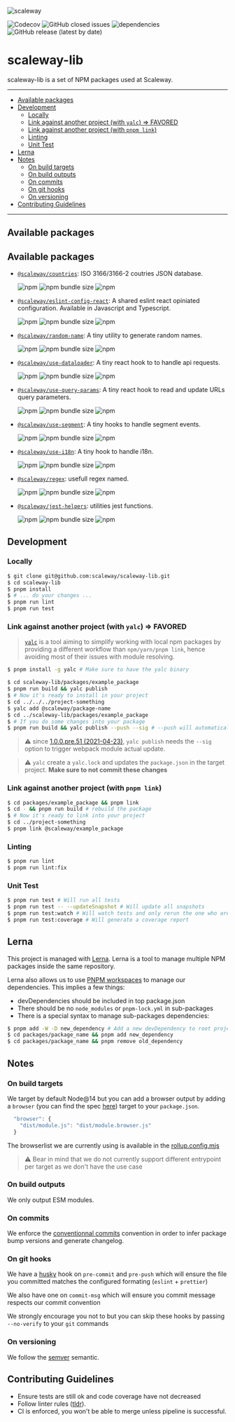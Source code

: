 ![scaleway](https://user-images.githubusercontent.com/14060273/115696039-96f9ae00-a362-11eb-8225-8daafc861e86.png)

![Codecov](https://img.shields.io/codecov/c/github/scaleway/scaleway-lib)
![GitHub closed issues](https://img.shields.io/github/issues-closed/scaleway/scaleway-lib)
![dependencies](https://david-dm.org/scaleway/scaleway-lib.svg)
![GitHub release (latest by date)](https://img.shields.io/github/v/release/scaleway/scaleway-lib)

# scaleway-lib

scaleway-lib is a set of NPM packages used at Scaleway.

---

- [Available packages](#available-packages)
- [Development](#development)
  - [Locally](#locally)
  - [Link against another project (with `yalc`) => FAVORED](#link-against-another-project-with-yalc--favored)
  - [Link against another project (with `pnpm link`)](#link-against-another-project-with-pnpm-link)
  - [Linting](#linting)
  - [Unit Test](#unit-test)
- [Lerna](#lerna)
- [Notes](#notes)
  - [On build targets](#on-build-targets)
  - [On build outputs](#on-build-outputs)
  - [On commits](#on-commits)
  - [On git hooks](#on-git-hooks)
  - [On versioning](#on-versioning)
- [Contributing Guidelines](#contributing-guidelines)

---

## Available packages

## Available packages

- [`@scaleway/countries`](./packages/countries/README.md): ISO 3166/3166-2 coutries JSON database.

  ![npm](https://img.shields.io/npm/dm/@scaleway/countries)
  ![npm bundle size](https://img.shields.io/bundlephobia/min/@scaleway/countries)
  ![npm](https://img.shields.io/npm/v/@scaleway/countries)

- [`@scaleway/eslint-config-react`](./packages/eslint-config-react/README.md): A shared eslint react opiniated configuration. Available in Javascript and Typescript.

  ![npm](https://img.shields.io/npm/dm/@scaleway/eslint-config-react)
  ![npm bundle size](https://img.shields.io/bundlephobia/min/@scaleway/eslint-config-react)
  ![npm](https://img.shields.io/npm/v/@scaleway/eslint-config-react)

- [`@scaleway/random-name`](./packages/random-name/README.md): A tiny utility to generate random names.

  ![npm](https://img.shields.io/npm/dm/@scaleway/random-name)
  ![npm bundle size](https://img.shields.io/bundlephobia/min/@scaleway/random-name)
  ![npm](https://img.shields.io/npm/v/@scaleway/random-name)

- [`@scaleway/use-dataloader`](./packages/use-dataloader/README.md):
  A tiny react hook to to handle api requests.

  ![npm](https://img.shields.io/npm/dm/@scaleway/use-dataloader)
  ![npm bundle size](https://img.shields.io/bundlephobia/min/@scaleway/use-dataloader)
  ![npm](https://img.shields.io/npm/v/@scaleway/use-dataloader)

- [`@scaleway/use-query-params`](./packages/use-query-params/README.md):
  A tiny react hook to read and update URLs query parameters.

  ![npm](https://img.shields.io/npm/dm/@scaleway/use-query-params)
  ![npm bundle size](https://img.shields.io/bundlephobia/min/@scaleway/use-query-params)
  ![npm](https://img.shields.io/npm/v/@scaleway/use-query-params)

- [`@scaleway/use-segment`](./packages/use-segment/README.md):
   A tiny hooks to handle segment events.

  ![npm](https://img.shields.io/npm/dm/@scaleway/use-segment)
  ![npm bundle size](https://img.shields.io/bundlephobia/min/@scaleway/use-segment)
  ![npm](https://img.shields.io/npm/v/@scaleway/use-segment)

- [`@scaleway/use-i18n`](./packages/use-i18n/README.md):
  A tiny hook to handle i18n.

  ![npm](https://img.shields.io/npm/dm/@scaleway/use-i18n)
  ![npm bundle size](https://img.shields.io/bundlephobia/min/@scaleway/use-i18n)
  ![npm](https://img.shields.io/npm/v/@scaleway/use-i18n)

- [`@scaleway/regex`](./packages/regex/README.md): usefull regex named.

  ![npm](https://img.shields.io/npm/dm/@scaleway/regex)
  ![npm bundle size](https://img.shields.io/bundlephobia/min/@scaleway/regex)
  ![npm](https://img.shields.io/npm/v/@scaleway/regex)

- [`@scaleway/jest-helpers`](./packages/jest-helpers/README.md): utilities jest functions.

  ![npm](https://img.shields.io/npm/dm/@scaleway/jest-helpers)
  ![npm bundle size](https://img.shields.io/bundlephobia/min/@scaleway/jest-helpers)
  ![npm](https://img.shields.io/npm/v/@scaleway/jest-helpers)

## Development

### Locally

```bash
$ git clone git@github.com:scaleway/scaleway-lib.git
$ cd scaleway-lib
$ pnpm install
$ # ... do your changes ...
$ pnpm run lint
$ pnpm run test
```

### Link against another project (with `yalc`) => FAVORED

> [`yalc`](https://github.com/whitecolor/yalc) is a tool aiming to simplify working with local npm packages by providing a different workflow than `npm/yarn/pnpm link`, hence avoiding most of their issues with module resolving.

```bash
$ pnpm install -g yalc # Make sure to have the yalc binary
```

```bash
$ cd scaleway-lib/packages/example_package
$ pnpm run build && yalc publish
$ # Now it's ready to install in your project
$ cd ../../../project-something
$ yalc add @scaleway/package-name
$ cd ../scaleway-lib/packages/example_package
$ # If you do some changes into your package
$ pnpm run build && yalc publish --push --sig # --push will automatically update the package on projects where it have been added, --sig updates the signature hash to trigger webpack update
```

> :warning: since [1.0.0.pre.51 (2021-04-23)](https://github.com/wclr/yalc/blob/master/CHANGELOG.md#100pre51-2021-04-23), `yalc publish` needs the `--sig` option to trigger webpack module actual update.

> :warning: `yalc` create a `yalc.lock` and updates the `package.json` in the target project. **Make sure to not commit these changes**

### Link against another project (with `pnpm link`)

```bash
$ cd packages/example_package && pnpm link
$ cd - && pnpm run build # rebuild the package
$ # Now it's ready to link into your project
$ cd ../project-something
$ pnpm link @scaleway/example_package
```

### Linting

```bash
$ pnpm run lint
$ pnpm run lint:fix
```

### Unit Test

```bash
$ pnpm run test # Will run all tests
$ pnpm run test -- --updateSnapshot # Will update all snapshots
$ pnpm run test:watch # Will watch tests and only rerun the one who are modified
$ pnpm run test:coverage # Will generate a coverage report
```

## Lerna

This project is managed with [Lerna](https://lerna.js.org). Lerna is a tool to manage multiple NPM packages inside the same repository.

Lerna also allows us to use [PNPM workspaces](https://pnpm.io/workspaces) to manage our dependencies. This implies a few things:

- devDependencies should be included in top package.json
- There should be no `node_modules` or `pnpm-lock.yml` in sub-packages
- There is a special syntax to manage sub-packages dependencies:

```bash
$ pnpm add -W -D new_dependency # Add a new devDependency to root project
$ cd packages/package_name && pnpm add new_dependency
$ cd packages/package_name && pnpm remove old_dependency
```

## Notes

### On build targets

We target by default Node@14 but you can add a browser output by adding a `browser` (you can find the spec [here](https://github.com/defunctzombie/package-browser-field-spec)) target to your `package.json`.

```js
  "browser": {
    "dist/module.js": "dist/module.browser.js"
  }
```

The browserlist we are currently using is available in the [rollup.config.mjs](./rollup.config.mjs)

> :warning: Bear in mind that we do not currently support different entrypoint per target as we don't have the use case

### On build outputs

We only output ESM modules.

### On commits

We enforce the [conventionnal commits](https://www.conventionalcommits.org) convention in order to infer package bump versions and generate changelog.

### On git hooks

We have a [husky](https://github.com/typicode/husky) hook on `pre-commit` and `pre-push` which will ensure the file you committed matches the configured formating (`eslint` + `prettier`)

We also have one on `commit-msg` which will ensure you commit message respects our commit convention

We strongly encourage you not to but you can skip these hooks by passing `--no-verify` to your `git` commands

### On versioning

We follow the [semver](http://semver.org/) semantic.

## Contributing Guidelines

- Ensure tests are still ok and code coverage have not decreased
- Follow linter rules ([tldr](#linting)).
- CI is enforced, you won't be able to merge unless pipeline is successful.
